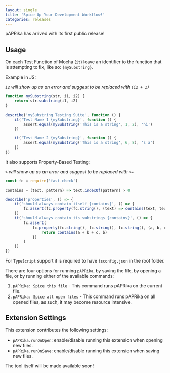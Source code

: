 ```yaml
---
layout: single
title: 'Spice Up Your Development Workflow!'
categories: releases
---
```


pAPRika has arrived with its first public release!

## Usage

On each Test Function of Mocha (`it`) leave an identifier to the function that is attempting to fix, like so: `{mySubstring}`.

Example in JS:

_`i2` will show up as an error and suggest to be replaced with `(i2 + 1)`_

```js
function mySubstring(str, i1, i2) {
	return str.substring(i1, i2)
}

describe('mySubstring Testing Suite', function () {
	it('Test Name 1 {mySubstring}', function () {
		assert.equal(mySubstring('This is a string', 1, 2), 'hi')
	})

	it('Test Name 2 {mySubstring}', function () {
		assert.equal(mySubstring('This is a string', 6, 8), 's a')
	})
})
```

It also supports Property-Based Testing:

_`>` will show up as an error and suggest to be replaced with `>=`_

```js
const fc = require('fast-check')

contains = (text, pattern) => text.indexOf(pattern) > 0

describe('properties', () => {
	it('should always contain itself {contains}', () => {
		fc.assert(fc.property(fc.string(), (text) => contains(text, text)))
	})
	it('should always contain its substrings {contains}', () => {
		fc.assert(
			fc.property(fc.string(), fc.string(), fc.string(), (a, b, c) => {
				return contains(a + b + c, b)
			})
		)
	})
})
```

For `TypeScript` support it is required to have `tsconfig.json` in the root folder.

There are four options for running `pAPRika`, by saving the file, by opening a file, or by running either of the available commands:

1.  `pAPRika: Spice this file` - This command runs pAPRika on the current file.
2.  `pAPRika: Spice all open files` - This command runs pAPRika on all opened files, as such, it may become resource intensive.

## Extension Settings

This extension contributes the following settings:

-   `pAPRika.runOnOpen`: enable/disable running this extension when opening new files.
-   `pAPRika.runOnSave`: enable/disable running this extension when saving new files.

The tool itself will be made available soon!
